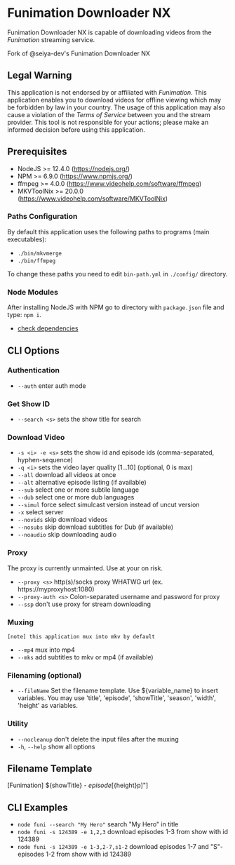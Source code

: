# Funimation Downloader NX

Funimation Downloader NX is capable of downloading videos from the *Funimation* streaming service.

Fork of @seiya-dev's Funimation Downloader NX

## Legal Warning

This application is not endorsed by or affiliated with *Funimation*. This application enables you to download videos for offline viewing which may be forbidden by law in your country. The usage of this application may also cause a violation of the *Terms of Service* between you and the stream provider. This tool is not responsible for your actions; please make an informed decision before using this application.

## Prerequisites

* NodeJS >= 12.4.0 (https://nodejs.org/)
* NPM >= 6.9.0 (https://www.npmjs.org/)
* ffmpeg >= 4.0.0 (https://www.videohelp.com/software/ffmpeg)
* MKVToolNix >= 20.0.0 (https://www.videohelp.com/software/MKVToolNix)

### Paths Configuration

By default this application uses the following paths to programs (main executables):
* `./bin/mkvmerge`
* `./bin/ffmpeg`

To change these paths you need to edit `bin-path.yml` in `./config/` directory.

### Node Modules

After installing NodeJS with NPM go to directory with `package.json` file and type: `npm i`.
* [check dependencies](https://david-dm.org/anidl/funimation-downloader-nx)

## CLI Options

### Authentication

* `--auth` enter auth mode

### Get Show ID

* `--search <s>` sets the show title for search

### Download Video

* `-s <i> -e <s>` sets the show id and episode ids (comma-separated, hyphen-sequence)
* `-q <i>` sets the video layer quality [1...10] (optional, 0 is max)
* `--all` download all videos at once
* `--alt` alternative episode listing (if available)
* `--sub` select one or more subtile language
* `--dub` select one or more dub languages
* `--simul` force select simulcast version instead of uncut version
* `-x` select server
* `--novids` skip download videos
* `--nosubs` skip download subtitles for Dub (if available)
* `--noaudio` skip downloading audio

### Proxy

The proxy is currently unmainted. Use at your on risk.

* `--proxy <s>` http(s)/socks proxy WHATWG url (ex. https://myproxyhost:1080)
* `--proxy-auth <s>` Colon-separated username and password for proxy
* `--ssp` don't use proxy for stream downloading

### Muxing

`[note] this application mux into mkv by default`
* `--mp4` mux into mp4
* `--mks` add subtitles to mkv or mp4 (if available)

### Filenaming (optional)

* `--fileName`  Set the filename template. Use ${variable_name} to insert variables.
                You may use 'title', 'episode', 'showTitle', 'season', 'width', 'height' as variables.

### Utility

* `--nocleanup` don't delete the input files after the muxing
* `-h`, `--help` show all options

## Filename Template

[Funimation] ${showTitle} - ${episode} [${height}p]"]

## CLI Examples

* `node funi --search "My Hero"` search "My Hero" in title
* `node funi -s 124389 -e 1,2,3` download episodes 1-3 from show with id 124389
* `node funi -s 124389 -e 1-3,2-7,s1-2` download episodes 1-7 and "S"-episodes 1-2 from show with id 124389
